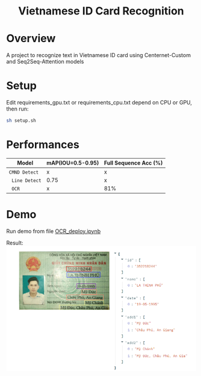 <h1 align="center">
<p> Vietnamese ID Card Recognition
</h1>

# Overview
A project to recognize text in Vietnamese ID card using Centernet-Custom and Seq2Seq-Attention models

# Setup 
Edit requirements_gpu.txt or requirements_cpu.txt depend on CPU or GPU, then run:
```bash 
sh setup.sh    
```


# Performances
| Model   | mAP(IOU=0.5-0.95) | Full Sequence Acc (%) |
|----------|----------------------|--------------------------------------|
| ```CMND Detect``` | x | x |
|``` Line Detect``` | 0.75 | x|
|``` OCR``` | x | 81%|


# Demo
Run demo from file [OCR_deploy.ipynb](./OCR_deploy.ipynb)

Result: 
![](./overview.PNG)



